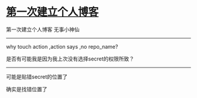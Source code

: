 # [第一次建立个人博客](https://github.com/fanfan50/blog/issues/1)

第一次建立个人博客
无事小神仙

---

why touch action ,action says ,no repo_name?

是否有可能我是因为我上次没有选择secret的权限所致？

---

可能是贴错secret的位置了

确实是找错位置了
